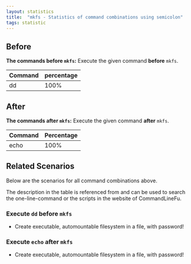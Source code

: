 ```yaml
---
layout: statistics
title:  "mkfs - Statistics of command combinations using semicolon"
tags: statistic
---
```


## Before

__The commands before `mkfs`:__  Execute the given command __before__ `mkfs`.

| Command | percentage |
|--------|--------|
| dd | 100% |



## After

__The commands after `mkfs`:__ Execute the given command __after__ `mkfs`.

| Command | Percentage | 
|-------|--------|
| echo | 100% |



## Related Scenarios

Below are the scenarios for all command combinations above.

The description in the table is referenced from and can be used to search the one-line-command or the scripts in the website of CommandLineFu.


### Execute `dd` before `mkfs`

- Create executable, automountable filesystem in a file, with password!

            


### Execute `echo` after `mkfs`

- Create executable, automountable filesystem in a file, with password!

            
